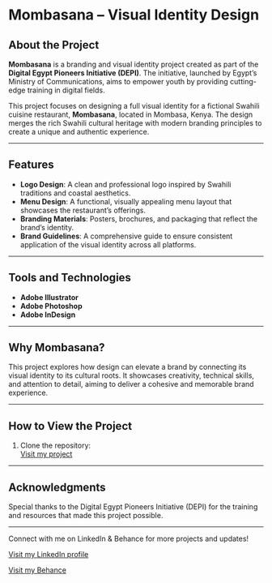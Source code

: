 # Mombasana – Visual Identity Design  

## About the Project  
**Mombasana** is a branding and visual identity project created as part of the **Digital Egypt Pioneers Initiative (DEPI)**. The initiative, launched by Egypt’s Ministry of Communications, aims to empower youth by providing cutting-edge training in digital fields.  

This project focuses on designing a full visual identity for a fictional Swahili cuisine restaurant, **Mombasana**, located in Mombasa, Kenya. The design merges the rich Swahili cultural heritage with modern branding principles to create a unique and authentic experience.  

---

## Features  
- **Logo Design**: A clean and professional logo inspired by Swahili traditions and coastal aesthetics.  
- **Menu Design**: A functional, visually appealing menu layout that showcases the restaurant’s offerings.  
- **Branding Materials**: Posters, brochures, and packaging that reflect the brand’s identity.  
- **Brand Guidelines**: A comprehensive guide to ensure consistent application of the visual identity across all platforms.  

---

## Tools and Technologies  
- **Adobe Illustrator**  
- **Adobe Photoshop**  
- **Adobe InDesign**  

---

## Why Mombasana?  
This project explores how design can elevate a brand by connecting its visual identity to its cultural roots. It showcases creativity, technical skills, and attention to detail, aiming to deliver a cohesive and memorable brand experience.  

---

## How to View the Project  
1. Clone the repository:  
   [Visit my project](https://github.com/mohamedalaaeldin25/graduation-project-from-DEPI)
 

---

## Acknowledgments
Special thanks to the Digital Egypt Pioneers Initiative (DEPI) for the training and resources that made this project possible.

---

Connect with me on LinkedIn & Behance for more projects and updates!

[Visit my LinkedIn profile](https://www.linkedin.com/in/mohamedalaaeldin25/)

[Visit my Behance](https://www.behance.net/mohamedalaael5)
